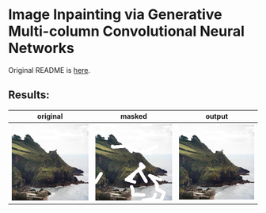 # Image Inpainting via Generative Multi-column Convolutional Neural Networks

Original README is [here](https://github.com/shepnerd/inpainting_gmcnn).


## Results:


original | masked | output
| -- | -- | -- |
| <img src="./results/places2_256x256/original_001.png" alt="input"> | <img src="./results/places2_256x256/masked_001.png" alt="masked"> | <img src="./results/places2_256x256/output_001.png" alt="output"> |